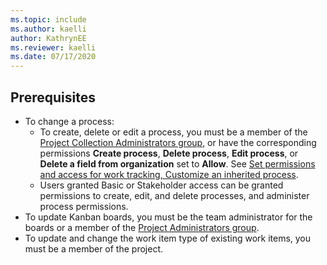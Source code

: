 ```yaml
---
ms.topic: include
ms.author: kaelli
author: KathrynEE
ms.reviewer: kaelli
ms.date: 07/17/2020
---
```


## Prerequisites

- To change a process: 
	- To create, delete or edit a process, you must be a member of the [Project Collection Administrators group](/azure/devops/organizations/security/set-project-collection-level-permissions), or have the corresponding permissions **Create process**, **Delete process**, **Edit process**, or **Delete a field from organization** set to **Allow**. See [Set permissions and access for work tracking, Customize an inherited process](/azure/devops/organizations/security/set-permissions-access-work-tracking#customize-an-inherited-process).
	- Users granted Basic or Stakeholder access can be granted permissions to create, edit, and delete processes, and administer process permissions. 
- To update Kanban boards, you must be the team administrator for the boards or a member of the [Project Administrators group](/azure/devops/organizations/security/set-project-collection-level-permissions).
- To update and change the work item type of existing work items, you must be a member of the project.